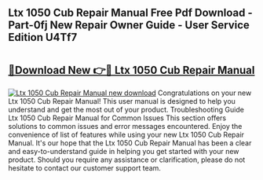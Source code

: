 ## Ltx 1050 Cub Repair Manual Free Pdf Download - Part-0fj New Repair Owner Guide - User Service Edition U4Tf7

# <h2><a href="http://bc92455.oget.top/?id=Ltx+1050+Cub+Repair+Manual">🔗Download New 👉🔴 Ltx 1050 Cub Repair Manual</a></h2>

[![Ltx 1050 Cub Repair Manual new download](https://i.imgur.com/5g1atiW.png)](http://bc92455.oget.top/?id=Ltx+1050+Cub+Repair+Manual)
Congratulations on your new Ltx 1050 Cub Repair Manual! This user manual is designed to help you understand and get the most out of your product. Troubleshooting Guide Ltx 1050 Cub Repair Manual for Common Issues This section offers solutions to common issues and error messages encountered. Enjoy the convenience of list of features while using your new Ltx 1050 Cub Repair Manual. It's our hope that the Ltx 1050 Cub Repair Manual has been a clear and easy-to-understand guide in helping you get started with your new product. Should you require any assistance or clarification, please do not hesitate to contact our customer support team.
